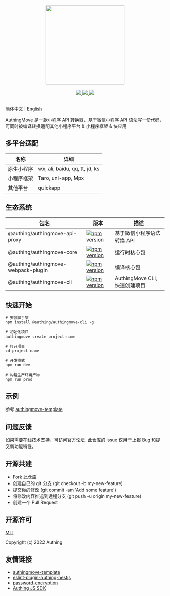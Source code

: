 <div align=center>
  <img width="250" src="https://files.authing.co/authing-console/authing-logo-new-20210924.svg" />
</div>

<br />

<div align=center>
  <a href="https://forum.authing.cn/" target="_blank">
    <img src="https://img.shields.io/badge/chat-forum-blue" />
  </a>
  <a href="https://github.com/Authing/AuthingMove" target="_blank">
    <img src="https://img.shields.io/badge/License-MIT-success" />
  </a>
  <a href="javascript:;" target="_blank">
    <img src="https://img.shields.io/badge/node-%3E=12-green.svg" />
  </a>
</div>

<br />

简体中文 | [English](https://github.com/Authing/AuthingMove/blob/master/README.md)

<div>AuthingMove 是一款小程序 API 转换器，基于微信小程序 API 语法写一份代码，可同时被编译转换适配其他小程序平台 & 小程序框架 & 快应用</div>

## 多平台适配

|名称|详细
|-----|----|
|原生小程序|wx, ali, baidu, qq, tt, jd, ks
|小程序框架|Taro, uni-app, Mpx
|其他平台|quickapp

## 生态系统

|包名|版本|描述
|-----|----|----|
|@authing/authingmove-api-proxy|[![npm version](https://badge.fury.io/js/@authing%2Fauthingmove-api-proxy.svg)](https://www.npmjs.com/package/@authing/authingmove-api-proxy)|基于微信小程序语法转换 API |
|@authing/authingmove-core|[![npm version](https://badge.fury.io/js/@authing%2Fauthingmove-core.svg)](https://www.npmjs.com/package/@authing/authingmove-core)|运行时核心包|
|@authing/authingmove-webpack-plugin|[![npm version](https://badge.fury.io/js/@authing%2Fauthingmove-webpack-plugin.svg)](https://www.npmjs.com/package/@authing/authingmove-webpack-plugin)|编译核心包|
|@authing/authingmove-cli|[![npm version](https://badge.fury.io/js/@authing%2Fauthingmove-cli.svg)](https://www.npmjs.com/package/@authing/authingmove-cli)|AuthingMove CLI, 快速创建项目|

## 快速开始

```shell
# 安装脚手架
npm install @authing/authingmove-cli -g

# 初始化项目
authingmove create project-name

# 打开项目
cd project-name

# 开发模式
npm run dev

# 构建生产环境产物
npm run prod
```

## 示例

参考 [authingmove-template](https://github.com/Authing/authingmove-template#usage)

## 问题反馈

如果需要在线技术支持，可访问[官方论坛](https://forum.authing.cn/). 此仓库的 issue 仅用于上报 Bug 和提交新功能特性。

## 开源共建

- Fork 此仓库
- 创建自己的 git 分支 (git checkout -b my-new-feature)
- 提交你的修改 (git commit -am 'Add some feature')
- 将修改内容推送到远程分支 (git push -u origin my-new-feature)
- 创建一个 Pull Request

## 开源许可

[MIT](https://github.com/Authing/AuthingMove/blob/master/LICENSE)

Copyright (c) 2022 Authing

## 友情链接

- [authingmove-template](https://github.com/Authing/authingmove-template)
- [eslint-plugin-authing-nestjs](https://github.com/authing/eslint-plugin-authing-nestjs/)
- [password-encryption](https://github.com/Authing/password-encryption)
- [Authing JS SDK](https://github.com/Authing/authing-js-sdk)